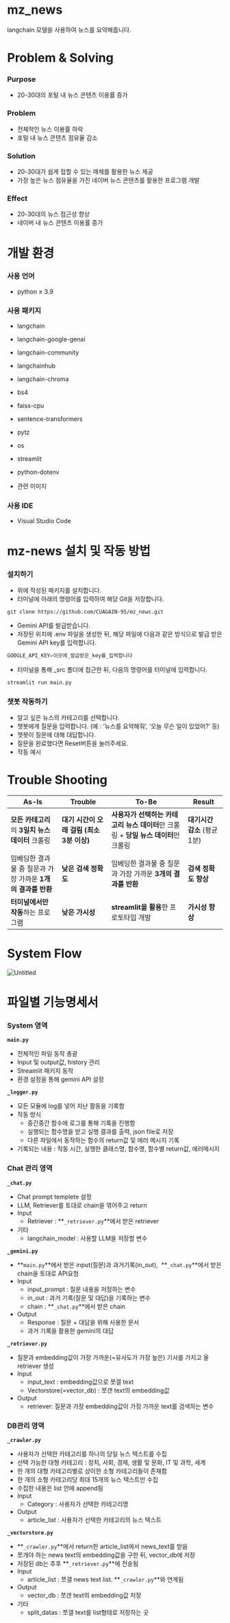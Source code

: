 # mz_news
langchain 모델을 사용하여 뉴스를 요약해줍니다.


# Problem & Solving

### Purpose

- 20-30대의 포털 내 뉴스 콘텐츠 이용률 증가

### Problem

- 전체적인 뉴스 이용률 하락
- 포털 내 뉴스 콘텐츠 점유율 감소

### Solution

- 20-30대가 쉽게 접할 수 있는 매체를 활용한 뉴스 제공
- 가장 높은 뉴스 점유율을 가진 네이버 뉴스 콘텐츠를 활용한 프로그램 개발

### Effect

- 20-30대의 뉴스 접근성 향상
- 네이버 내 뉴스 콘텐츠 이용률 증가

# 개발 환경

### 사용 언어

- python ≥ 3.9

### 사용 패키지

- langchain
- langchain-google-genai
- langchain-community
- langchainhub
- langchain-chroma
- bs4
- faiss-cpu
- sentence-transformers
- pytz
- os
- streamlit
- python-dotenv
- 관련 이미지
    
    []()
    

### 사용 IDE

- Visual Studio Code

# mz-news 설치 및 작동 방법

### 설치하기

- 위에 작성된 패키지를 설치합니다.
- 터미널에 아래의 명령어를 입력하여 해당 Git을 저장합니다.

```
git clone https://github.com/CUAGAIN-95/mz_news.git
```

- Gemini API를 발급받습니다.
- 저장된 위치에 .env 파일을 생성한 뒤, 해당 파일에 다음과 같은 방식으로 발급 받은 Gemini API key를 입력합니다.

```python
GOOGLE_API_KEY=이곳에_발급받은_key를_입력합니다
```

- 터미널을 통해 _src 폴더에 접근한 뒤, 다음의 명령어를 터미널에 입력합니다.

```python
streamlit run main.py
```

### 챗봇 작동하기

- 알고 싶은 뉴스의 카테고리를 선택합니다.
- 챗봇에게 질문을 입력합니다.
(예 : ‘뉴스를 요약해줘’, ‘오늘 무슨 일이 있었어?’ 등)
- 챗봇이 질문에 대해 대답합니다.
- 질문을 완료했다면 Reset버튼을 눌러주세요.
- 작동 예시

[](https://youtu.be/WtBYROg6oDs)

# Trouble Shooting

| As-Is | Trouble | To-Be | Result |
| --- | --- | --- | --- |
| **모든 카테고리**의 **3일치 뉴스 데이터** 크롤링 | **대기 시간이 오래 걸림 (최소 3분 이상)** | **사용자가 선택하는 카테고리 뉴스 데이터**만 크롤링 + **당일 뉴스 데이터**만 크롤링 | **대기시간 감소**  (평균 1분) |
| 임베딩한 결과물 중 질문과 가장 가까운 **1개의 결과를 반환** | **낮은 검색 정확도** | 임베딩한 결과물 중 질문과 가장 가까운 **3개의 결과를 반환** | **검색 정확도 향상** |
| **터미널에서만 작동**하는 프로그램 | **낮은 가시성** | **streamlit을 활용**한 프로토타입 개발 | **가시성 향상** |

# System Flow

![Untitled](https://prod-files-secure.s3.us-west-2.amazonaws.com/9ea30782-3dd3-4e5a-a5d0-f2d71f21c6c9/dcd7a57f-ecf3-4569-a315-e618bf53994f/Untitled.png)

# 파일별 기능명세서

### System 영역

**`main.py`**

- 전체적인 파일 동작 총괄
- Input 및 output값, history 관리
- Streamlit 패키지 동작
- 환경 설정을 통해 gemini API 설정

**`_logger.py`**

- 모든 모듈에 log를 넣어 지난 활동을 기록함
- 작동 방식
    - 중간중간 함수에 로그를 통해 기록을 진행함
    - 실행되는 함수명을 받고 실행 결과를 출력, json file로 저장
    - 다른 파일에서 동작하는 함수의 return값 및 에러 메시지 기록
- 기록되는 내용 : 작동 시간, 실행한 클래스명, 함수명, 함수별 return값, 에러메시지

### Chat 관리 영역

**`_chat.py`**

- Chat prompt templete 설정
- LLM, Retriever를 토대로 chain을 엮어주고 return
- Input
    - Retriever : **`_retriever.py`**에서 받은 retriever
- 기타
    - langchain_model : 사용할 LLM을 저장할 변수

**`_gemini.py`**

- **`main.py`**에서 받은 input(질문)과 과거기록(in_out), 
 **`_chat.py`**에서 받은 chain을 토대로 API요청
- Input
    - input_prompt : 질문 내용을 저정하는 변수
    - in_out : 과거 기록(질문 및 대답)을 기록하는 변수
    - chain : **`_chat.py`**에서 받은 chain
- Output
    - Response : 질문 + 대답을 위해 사용한 문서 
    + 과거 기록을 활용한 gemini의 대답

**`_retriever.py`**

- 질문과 embedding값이 가장 가까운(=유사도가 가장 높은) 기사를 가지고 올 retriever 생성
- Input
    - input_text : embedding값으로 쪼갤 text
    - Vectorstore(=vector_db) : 쪼갠 text의 embedding값
- Output
    - retriever: 질문과 가장 embedding값이 가징 가까운 text를 검색하는 변수

### DB관리 영역

**`_crawler.py`**

- 사용자가 선택한 카테고리를 하나의 당일 뉴스 텍스트를 수집
- 선택 가능한 대형 카테고리 : 정치, 사회, 경제, 생활 및 문화, IT 및 과학, 세계
- 한 개의 대형 카테고리별로 상이한 소형 카테고리들이 존재함
- 한 개의 소형 카테고리당 최대 15개의 뉴스 텍스트만 수집
- 수집한 내용은 list 안에 append됨
- Input
    - Category : 사용자가 선택한 카테고리명
- Output
    - article_list : 사용자가 선택한 카테고리의 뉴스 텍스트

**`_vectorstore.py`**

- **`_crawler.py`**에서 return한 article_list에서 news_text를 받음
- 쪼개야 하는 news text의 embedding값을 구한 뒤, vector_db에 저장
- 저장된 db는 추후 **`_retriever.py`**에 전송됨
- Input
    - article_list : 쪼갤 news text list. **`_crawler.py`**와 연계됨
- Output
    - vector_db : 쪼갠 text의 embedding값 저장
- 기타
    - split_datas : 쪼갤 text를 list형태로 저장하는 곳

